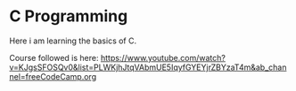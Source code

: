 # C Programming
Here i am learning the basics of C.

Course followed is here:
https://www.youtube.com/watch?v=KJgsSFOSQv0&list=PLWKjhJtqVAbmUE5IqyfGYEYjrZBYzaT4m&ab_channel=freeCodeCamp.org
